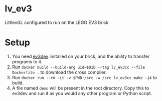 # lv_ev3
LittlevGL configured to run on the LEGO EV3 brick

# Setup

1. You need [ev3dev](https://www.ev3dev.org/) installed on your brick, and the ability to transfer programs to it.
2. Run `docker build --build-arg uid=$UID --tag lv_ev3cc --file Dockerfile .` to download the cross compiler.
3. Run `docker run --rm -it -v $PWD:/src -w /src lv_ev3cc make -j4` to build.
4. A file named `demo` will be present in the root directory. Copy this to ev3dev and run it as you would any other program or Python script.
